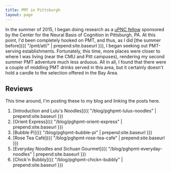 ```yaml
---
title: PMT in Pittsburgh
layout: page
---
```


In the summer of 2015, I began doing research as a
[uPNC fellow](http://www.cnbc.cmu.edu/article/76-summercompneuro)
sponsored by the Center for the Neural Basis of Cognition in Pittsburgh, PA.
At this point, I'd been completely hooked on PMT, and thus, as I did
[the summer before]({{ "/pmt/atl/" | prepend:site.baseurl }}),
I began seeking out PMT-serving establishments. Fortunately, this time,
more places were closer to where I was living (near the CMU and Pitt campuses),
rendering my second summer PMT adventure much less arduous.
All in all, I found that there were a couple of middling PMT drinks served
in this area, but it certainly doesn't hold a candle to the selection offered
in the Bay Area.

## Reviews

This time around, I'm posting these to my blog and linking the
posts here.

1. [Introduction and Lulu's Noodles]({{ "/blog/pghpmt-lulus-noodles" | prepend:site.baseurl }})
2. [Orient Express]({{ "/blog/pghpmt-orient-express" | prepend:site.baseurl }})
3. [Bubble Pi]({{ "/blog/pghpmt-bubble-pi" | prepend:site.baseurl }})
4. [Rose Tea Caf&eacute;]({{ "/blog/pghpmt-rose-tea-cafe" | prepend:site.baseurl }})
5. [Everyday Noodles and Sichuan Gourmet]({{ "/blog/pghpmt-everyday-noodles" | prepend:site.baseurl }})
6. [Chick'n Bubbly]({{ "/blog/pghpmt-chickn-bubbly" | prepend:site.baseurl }})
